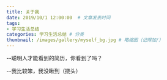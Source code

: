 ```yaml
---
title: 关于我  
date: 2019/10/1 12:00:00  # 文章发表时间
tags:
- 学习生活总结
categories: 学习生活总结 # 分类
thumbnail: /images/gallery/myself_bg.jpg # 略缩图（记得加/）
---
```


--聪明人才能看到的简历，你看到了吗？

--我比较笨，我没瞅到（挠头）